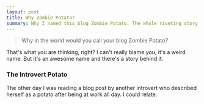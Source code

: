 ```yaml
--- 
layout: post
title: Why Zombie Potato?
summary: Why I named this blog Zombie Potato. The whole riveting story.
---
```

> Why in the world would you call your blog Zombie Potato?

That's what you are thinking, right? I can't really blame you, it's a weird name. But it's an awesome name and there's a story behind it. 

### The Introvert Potato

The other day I was reading a blog post by another introvert who described herself as a potato after being at work all day. I could relate.  